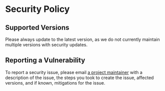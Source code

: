 # Security Policy

## Supported Versions

Please always update to the latest version, as we do not currently maintain multiple versions with security updates.

## Reporting a Vulnerability

To report a security issue, please email [a project maintainer](./MAINTAINERS.md) with a description of the issue, the steps you took to create the issue, affected versions, and if known, mitigations for the issue.

